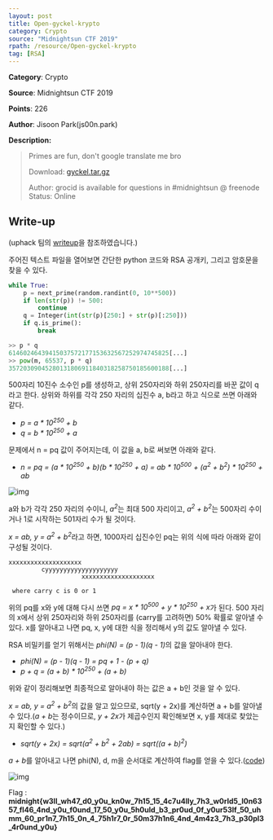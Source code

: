 ```yaml
---
layout: post
title: Open-gyckel-krypto
category: Crypto
source: "Midnightsun CTF 2019"
rpath: /resource/Open-gyckel-krypto
tag: [RSA]
---
```


**Category**: Crypto

**Source**: Midnightsun CTF 2019

**Points**: 226

**Author**: Jisoon Park(js00n.park)

**Description:** 

> Primes are fun, don't google translate me bro
> 
> Download: [gyckel.tar.gz]({{site.github.master}}{{page.rpath}}/gyckel.tar.gz)
> 
> Author: grocid is available for questions in #midnightsun @ freenode  
> Status: Online

## Write-up

(uphack 팀의 [writeup](https://upbhack.de/posts/2019/04/writeup-open-gyckel-krypto-from-midnightsun-ctf-2019-quals/)을 참조하였습니다.)

주어진 텍스트 파일을 열어보면 간단한 python 코드와 RSA 공개키, 그리고 암호문을 찾을 수 있다.

```python
while True:
    p = next_prime(random.randint(0, 10**500))
    if len(str(p)) != 500:
        continue
    q = Integer(int(str(p)[250:] + str(p)[:250]))
    if q.is_prime():
        break

>> p * q
61460246439415037572177153632567252974745825[...]
>> pow(m, 65537, p * q)
35720309045280131806911840318258750185600188[...]
```

500자리 10진수 소수인 p를 생성하고, 상위 250자리와 하위 250자리를 바꾼 값이 q라고 한다. 상위와 하위를 각각 250 자리의 십진수 a, b라고 하고 식으로 쓰면 아래와 같다.

  * <em>p = a * 10<sup>250</sup> + b</em>
  * <em>q = b * 10<sup>250</sup> + a</em>

문제에서 n = pq 값이 주어지는데, 이 값을 a, b로 써보면 아래와 같다.
  * <em>n = pq = (a * 10<sup>250</sup> + b)(b * 10<sup>250</sup> + a) = ab * 10<sup>500</sup> + (a<sup>2</sup> + b<sup>2</sup>) * 10<sup>250</sup> + ab</em>

![img]({{page.rpath|prepend:site.baseurl}}/leng.png)

a와 b가 각각 250 자리의 수이니, <em>a<sup>2</sup></em>는 최대 500 자리이고, <em>a<sup>2</sup> + b<sup>2</sup></em>는 500자리 수이거나 1로 시작하는 501자리 수가 될 것이다.

<em>x = ab, y =  a<sup>2</sup> + b<sup>2</sup></em>라고 하면, 1000자리 십진수인 pq는 위의 식에 따라 아래와 같이 구성될 것이다.

```
xxxxxxxxxxxxxxxxxxxx
         cyyyyyyyyyyyyyyyyyyyy
                    xxxxxxxxxxxxxxxxxxxx

 where carry c is 0 or 1
```

위의 pq를 x와 y에 대해 다시 쓰면 <em>pq = x * 10<sup>500</sup> + y * 10<sup>250</sup> + x</em>가 된다. 500 자리의 x에서 상위 250자리와 하위 250자리를 (carry를 고려하면) 50% 확률로 알아낼 수 있다. x를 알아내고 나면 pq, x, y에 대한 식을 정리해서 y의 값도 알아낼 수 있다.

RSA 비밀키를 얻기 위해서는 <em>phi(N) = (p - 1)(q - 1)</em>의 값을 알아내야 한다. 

  * <em>phi(N) = (p - 1)(q - 1) = pq + 1 - (p + q)</em>
  * <em>p + q = (a + b) * 10<sup>250</sup> + (a + b)</em>

위와 같이 정리해보면 최종적으로 알아내야 하는 값은 a + b인 것을 알 수 있다.

<em>x = ab, y = a<sup>2</sup> + b<sup>2</sup></em>의 값을 알고 있으므로, sqrt(y + 2x)를 계산하면 a + b를 알아낼 수 있다.(<em>a + b</em>는 정수이므로, <em>y + 2x</em>가 제곱수인지 확인해보면 x, y를 제대로 찾았는지 확인할 수 있다.)

  * <em>sqrt(y + 2x) = sqrt(a<sup>2</sup> + b<sup>2</sup> + 2ab) = sqrt((a + b)<sup>2</sup>)</em>

<em>a + b</em>를 알아내고 나면 phi(N), d, m을 순서대로 계산하여 flag를 얻을 수 있다.([code]({{site.github.master}}{{page.rpath}}/ex.py))

![img]({{page.rpath|prepend:site.baseurl}}/flag.png)

Flag : **midnight{w3ll_wh47_d0_y0u_kn0w_7h15_15_4c7u4lly_7h3_w0rld5_l0n6357_fl46_4nd_y0u_f0und_17_50_y0u_5h0uld_b3_pr0ud_0f_y0ur53lf_50_uhmm_60_pr1n7_7h15_0n_4_75h1r7_0r_50m37h1n6_4nd_4m4z3_7h3_p30pl3_4r0und_y0u}**
